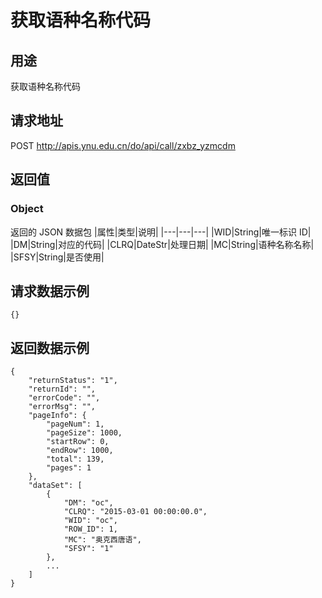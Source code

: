# 获取语种名称代码

## 用途

获取语种名称代码

## 请求地址

POST http://apis.ynu.edu.cn/do/api/call/zxbz_yzmcdm

## 返回值

### Object

返回的 JSON 数据包
|属性|类型|说明|
|---|---|---|
|WID|String|唯一标识 ID|
|DM|String|对应的代码|
|CLRQ|DateStr|处理日期|
|MC|String|语种名称名称|
|SFSY|String|是否使用|

## 请求数据示例

```
{}
```

## 返回数据示例

```
{
    "returnStatus": "1",
    "returnId": "",
    "errorCode": "",
    "errorMsg": "",
    "pageInfo": {
        "pageNum": 1,
        "pageSize": 1000,
        "startRow": 0,
        "endRow": 1000,
        "total": 139,
        "pages": 1
    },
    "dataSet": [
        {
            "DM": "oc",
            "CLRQ": "2015-03-01 00:00:00.0",
            "WID": "oc",
            "ROW_ID": 1,
            "MC": "奥克西唐语",
            "SFSY": "1"
        },
        ...
    ]
}
```
